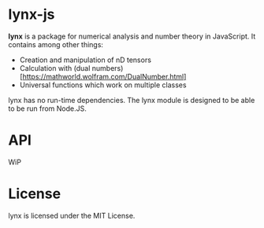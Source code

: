 # lynx-js
**lynx** is a package for numerical analysis and number theory in JavaScript. It contains among other things:
* Creation and manipulation of nD tensors
* Calculation with (dual numbers)[https://mathworld.wolfram.com/DualNumber.html]
* Universal functions which work on multiple classes

lynx has no run-time dependencies. The lynx module is designed to be able to be run from Node.JS.

# API
WiP

# License
lynx is licensed under the MIT License.
